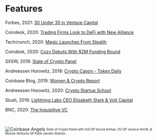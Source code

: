 Features
========
Forbes, 2021: [30 Under 30 in Venture Capital](https://www.forbes.com/profile/soona-amhaz/)

Coindesk, 2020: [Trading Firms Look to DeFi with New Alliance](https://www.coindesk.com/chicagos-trading-firms-look-to-defi-with-new-alliance)

Techcrunch, 2020: [Magic Launches From Stealth](https://techcrunch.com/2020/06/03/decentralized-identity-management-platform-magic-launches-from-stealth-with-4m/)

Coindesk, 2020: [Cozy Debuts With $2M Funding Round](https://www.coindesk.com/defi-risk-management-startup-cozy-finance-debuts-with-2m-funding-round)

SXSW, 2019: [State of Crypto Panel](https://schedule.sxsw.com/2019/speakers/2004385)

Andreessen Horowitz, 2018: [Crypto Canon - Token Daily](https://a16z.com/2018/02/10/crypto-readings-resources/)

Coinbase Blog, 2019: [Women & Crypto Report](https://blog.coinbase.com/coinbase-reports-women-crypto-ab030d19ce11)

Andreessen Horowitz, 2020: [Crypto Startup School](https://a16z.com/2019/12/11/announcing-crypto-startup-school-instructors/)

Slush, 2019: [Lightning Labs CEO Elizabeth Stark & Volt Capital](https://www.youtube.com/watch?v=h8SdNpRnB-o)

BNC, 2020: [The Inquisitive VC](https://bravenewcoin.com/insights/the-inquisitive-vc-soona-amhaz-general-partner-at-volt-capital)

<br>
<p> </p>


![Coinbase Angels](assets/img/CBAngels.png)
<sub><sup> State of Crypto Panel with Volt GP Soona Amhaz, GV GP Jessica Verrilli, & Moxxie Ventures GP Katie Jacobs Stanton.
